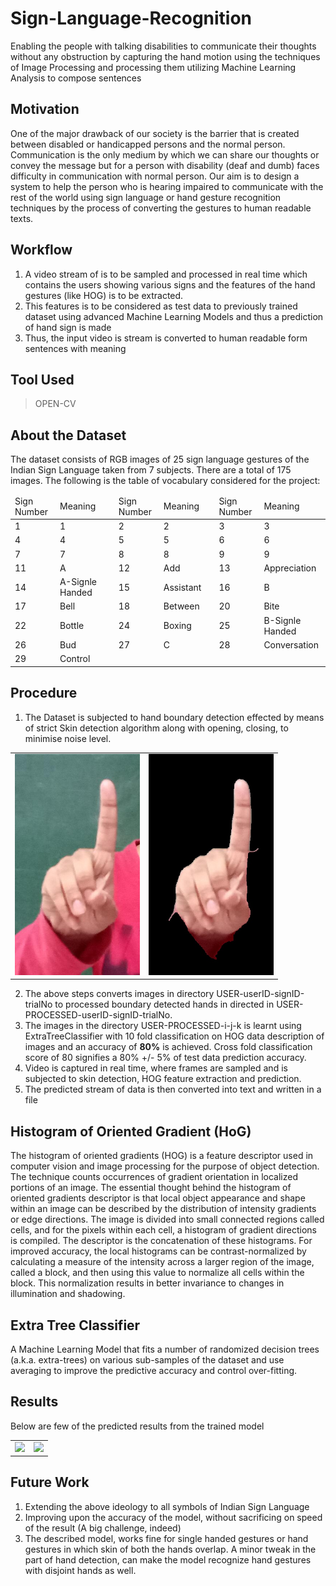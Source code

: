 # Sign-Language-Recognition
Enabling the people with talking disabilities to communicate their thoughts without any obstruction by capturing the hand motion using the techniques  of Image Processing and processing them utilizing Machine Learning Analysis to compose sentences

## Motivation
One of the major drawback of our society is the barrier that is created between disabled or handicapped persons and the normal person. Communication is the only medium by which we can share our thoughts or convey the message but for a person with disability (deaf and dumb) faces difficulty in communication with normal person. Our aim is to design a system to help the person who is hearing impaired to communicate with the rest of the world using sign language or hand gesture recognition techniques by the process of converting the gestures to human readable texts.

## Workflow
1. A video stream of is to be sampled and processed in real time which contains the users showing various signs and the features of the hand gestures (like HOG) is to be extracted.
2. This features is to be considered as test data to previously trained dataset using advanced Machine Learning Models and thus a prediction of hand sign is made
3. Thus, the input video is stream is converted to human readable form sentences with meaning

## Tool Used
> OPEN-CV

## About the Dataset
The dataset consists of RGB images of 25 sign language gestures of the Indian Sign Language taken from 7 subjects. There are a total of 175 images. The following is the table of vocabulary considered for the project:

<table>
  <thead>
    <tr>
      <td> Sign Number </td>
      <td> Meaning </td>
      <td></td>    
      <td> Sign Number </td>
      <td> Meaning </td>
      <td></td>    
      <td> Sign Number </td>
      <td> Meaning </td>    
    </tr>
  </thead>
  <tbody>
    <tr>
      <td> 1 </td>
      <td> 1 </td>
      <td></td>    
      <td> 2 </td>
      <td> 2 </td>
      <td></td>    
      <td> 3 </td>
      <td> 3 </td>    
    </tr>  
    <tr>
      <td> 4 </td>
      <td> 4 </td>
      <td></td>    
      <td> 5 </td>
      <td> 5 </td>
      <td></td>    
      <td> 6 </td>
      <td> 6 </td>    
    </tr>
    <tr>
      <td> 7 </td>
      <td> 7 </td>
      <td></td>    
      <td> 8 </td>
      <td> 8 </td>
      <td></td>    
      <td> 9 </td>
      <td> 9 </td>    
    </tr>
    <tr>  
      <td> 11 </td>
      <td> A </td>
      <td></td>    
      <td> 12 </td>
      <td> Add </td>
      <td></td>    
      <td> 13 </td>
      <td> Appreciation </td>    
    </tr>  
    <tr>
      <td> 14 </td>
      <td> A-Signle Handed </td>
      <td></td>    
      <td> 15 </td>
      <td> Assistant </td>
      <td></td>    
      <td> 16 </td>
      <td> B </td>    
    </tr> 
    <tr>
      <td> 17 </td>
      <td> Bell </td>
      <td></td>    
      <td> 18 </td>
      <td> Between </td>
      <td></td>    
      <td> 20 </td>
      <td> Bite </td>    
    </tr>
    <tr>  
      <td> 22 </td>
      <td> Bottle </td>
      <td></td>    
      <td> 24 </td>
      <td> Boxing </td>
      <td></td>    
      <td> 25 </td>
      <td> B-Signle Handed </td>    
    </tr>
    <tr>    
      <td> 26 </td>
      <td> Bud </td>
      <td></td>    
      <td> 27 </td>
      <td> C </td>
      <td></td>    
      <td> 28 </td>
      <td> Conversation </td>    
    </tr>  
    <tr>
      <td> 29 </td>
      <td> Control </td>
    </tr>
  </tbody>
</table>
  
## Procedure
1. The Dataset is subjected to hand boundary detection effected by means of strict Skin detection algorithm along with opening, closing, to minimise noise level.
<table>
  <tr>
    <td> <img src="DATASET/USER-1/1-1-1.jpg" width="200"> </td>
    <td> <img src="DATASET/USER-PROCESSED-1/1-1-1.jpg" width="200"> </td>
  </tr>
</table>

2. The above steps converts images in directory USER-userID-signID-trialNo to processed boundary detected hands in directed in USER-PROCESSED-userID-signID-trialNo.
3. The images in the directory USER-PROCESSED-i-j-k is learnt using ExtraTreeClassifier with 10 fold classification on HOG data description of images and an accuracy of **80%** is achieved. Cross fold classification score of 80 signifies a 80% +/- 5% of test data prediction accuracy.
4. Video is captured in real time, where frames are sampled and is subjected to skin detection, HOG feature extraction and prediction.
5. The predicted stream of data is then converted into text and written in a file

## Histogram of Oriented Gradient (HoG)
The histogram of oriented gradients (HOG) is a feature descriptor used in computer vision and image processing for the purpose of object detection. The technique counts occurrences of gradient orientation in localized portions of an image. The essential thought behind the histogram of oriented gradients descriptor is that local object appearance and shape within an image can be described by the distribution of intensity gradients or edge directions. The image is divided into small connected regions called cells, and for the pixels within each cell, a histogram of gradient directions is compiled. The descriptor is the concatenation of these histograms. For improved accuracy, the local histograms can be contrast-normalized by calculating a measure of the intensity across a larger region of the image, called a block, and then using this value to normalize all cells within the block. This normalization results in better invariance to changes in illumination and shadowing.

## Extra Tree Classifier
A Machine Learning Model that fits a number of randomized decision trees (a.k.a. extra-trees) on various sub-samples of the dataset and use averaging to improve the predictive accuracy and control over-fitting.
## Results
Below are few of the predicted results from the trained model
<table>  
  <tr>
    <td> <img src="SCREENSHOT/PREDICTED6.png" width="200"> </td>
    <td> <img src="SCREENSHOT/PREDICTED7.png" width="200"> </td>
  </tr>
</table>

## Future Work
1. Extending the above ideology to all symbols of Indian Sign Language
2. Improving upon the accuracy of the model, without sacrificing on speed of the result (A big challenge, indeed)
3. The described model, works fine for single handed gestures or hand gestures in which skin of both the hands overlap. A minor tweak in the part of hand detection, can make the model recognize hand gestures with disjoint hands as well.
